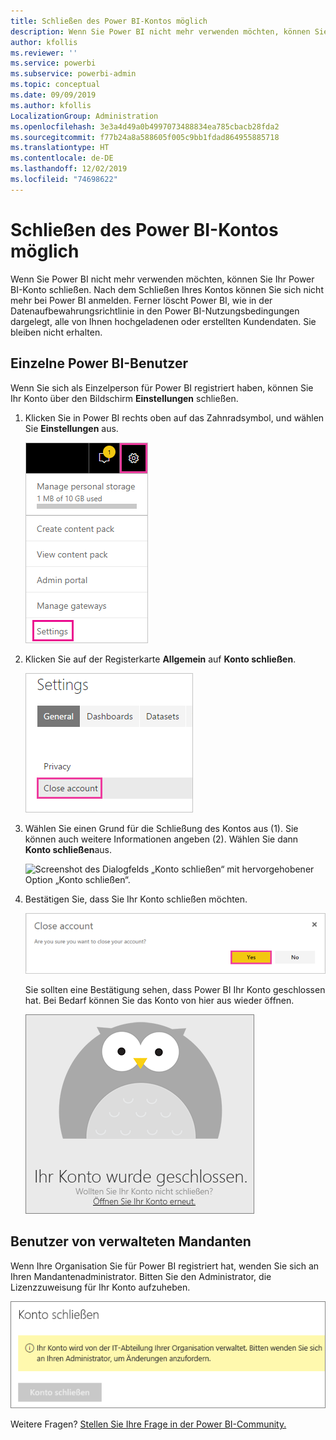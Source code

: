 ```yaml
---
title: Schließen des Power BI-Kontos möglich
description: Wenn Sie Power BI nicht mehr verwenden möchten, können Sie Ihr Power BI-Konto schließen.
author: kfollis
ms.reviewer: ''
ms.service: powerbi
ms.subservice: powerbi-admin
ms.topic: conceptual
ms.date: 09/09/2019
ms.author: kfollis
LocalizationGroup: Administration
ms.openlocfilehash: 3e3a4d49a0b4997073488834ea785cbacb28fda2
ms.sourcegitcommit: f77b24a8a588605f005c9bb1fdad864955885718
ms.translationtype: HT
ms.contentlocale: de-DE
ms.lasthandoff: 12/02/2019
ms.locfileid: "74698622"
---
```

# <a name="close-your-power-bi-account"></a>Schließen des Power BI-Kontos möglich

Wenn Sie Power BI nicht mehr verwenden möchten, können Sie Ihr Power BI-Konto schließen.  Nach dem Schließen Ihres Kontos können Sie sich nicht mehr bei Power BI anmelden. Ferner löscht Power BI, wie in der Datenaufbewahrungsrichtlinie in den Power BI-Nutzungsbedingungen dargelegt, alle von Ihnen hochgeladenen oder erstellten Kundendaten. Sie bleiben nicht erhalten.

## <a name="individual-power-bi-users"></a>Einzelne Power BI-Benutzer

Wenn Sie sich als Einzelperson für Power BI registriert haben, können Sie Ihr Konto über den Bildschirm **Einstellungen** schließen.

1. Klicken Sie in Power BI rechts oben auf das Zahnradsymbol, und wählen Sie **Einstellungen** aus.

    ![Screenshot der rechten oberen Ecke der Benutzeroberfläche mit Zahnradsymbol und Option „Einstellungen“ mit Legende.](media/service-admin-closing-your-account/close-account-settings.png)

1. Klicken Sie auf der Registerkarte **Allgemein** auf **Konto schließen**.

    ![Screenshot der linken oberen Ecke der Seite „Einstellungen“ mit hervorgehobener Option „Konto schließen“.](media/service-admin-closing-your-account/close-account-settings-2.png)

1. Wählen Sie einen Grund für die Schließung des Kontos aus (1). Sie können auch weitere Informationen angeben (2). Wählen Sie dann **Konto schließen**aus.

    ![Screenshot des Dialogfelds „Konto schließen“ mit hervorgehobener Option „Konto schließen“.](media/service-admin-closing-your-account/close-account-settings-3.png)

1. Bestätigen Sie, dass Sie Ihr Konto schließen möchten.

    ![Screenshot des Bestätigungsdialogfelds „Konto schließen“ mit hervorgehobener Option „Ja“.](media/service-admin-closing-your-account/close-account-settings-4.png)

    Sie sollten eine Bestätigung sehen, dass Power BI Ihr Konto geschlossen hat. Bei Bedarf können Sie das Konto von hier aus wieder öffnen.

    ![Screenshot des Dialogfelds „Ihr Konto wurde geschlossen“.](media/service-admin-closing-your-account/close-account-settings-5.png)

## <a name="managed-tenant-users"></a>Benutzer von verwalteten Mandanten

Wenn Ihre Organisation Sie für Power BI registriert hat, wenden Sie sich an Ihren Mandantenadministrator. Bitten Sie den Administrator, die Lizenzzuweisung für Ihr Konto aufzuheben.

![Schließen eines verwalteten Kontos](media/service-admin-closing-your-account/close-account-managed.png)

Weitere Fragen? [Stellen Sie Ihre Frage in der Power BI-Community.](https://community.powerbi.com/)